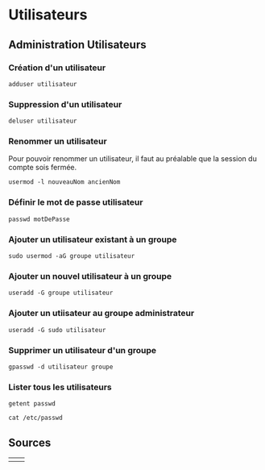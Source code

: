 # Utilisateurs

## Administration Utilisateurs

### Création  d'un utilisateur

```text
adduser utilisateur
```

### Suppression d'un utilisateur

```text
deluser utilisateur
```

### Renommer un utilisateur

Pour pouvoir renommer un utilisateur, il faut au préalable que la session du compte sois fermée.

```text
usermod -l nouveauNom ancienNom
```

### Définir le mot de passe utilisateur

```text
passwd motDePasse
```

### Ajouter un utilisateur existant à un groupe

```text
sudo usermod -aG groupe utilisateur
```

### Ajouter un nouvel utilisateur à un groupe

```text
useradd -G groupe utilisateur
```

### Ajouter un utiisateur au groupe administrateur

```text
useradd -G sudo utilisateur
```

### Supprimer un utilisateur d'un groupe

```text
gpasswd -d utilisateur groupe
```

### Lister tous les utilisateurs

```text
getent passwd

cat /etc/passwd
```

## Sources

|  |  |
| :--- | :--- |
|  |  |

